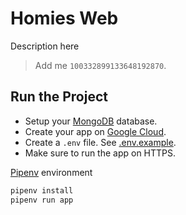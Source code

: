 # Homies Web
Description here

> Add me `100332899133648192870`.

## Run the Project
- Setup your [MongoDB](https://www.mongodb.com/) database.
- Create your app on [Google Cloud](https://console.cloud.google.com/).
- Create a `.env` file. See [.env.example](.env.example).
- Make sure to run the app on HTTPS.

[Pipenv](https://pipenv.pypa.io/en/latest/) environment
```bash
pipenv install
pipenv run app
```
